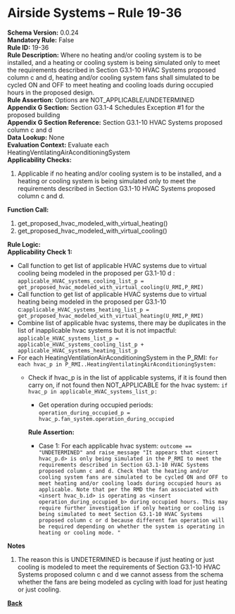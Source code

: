 # Airside Systems – Rule 19-36  
**Schema Version:** 0.0.24    
**Mandatory Rule:** False  
**Rule ID:** 19-36  
**Rule Description:** Where no heating and/or cooling system is to be installed, and a heating or cooling system is being simulated only to meet the requirements described in Section G3.1-10 HVAC Systems proposed column c and d, heating and/or cooling system fans shall simulated to be cycled ON and OFF to meet heating and cooling loads during occupied hours in the proposed design.  
**Rule Assertion:** Options are NOT_APPLICABLE/UNDETERMINED                                             
**Appendix G Section:** Section G3.1-4 Schedules Exception #1 for the proposed building  
**Appendix G Section Reference:** Section G3.1-10 HVAC Systems proposed column c and d  
**Data Lookup:** None  
**Evaluation Context:** Evaluate each HeatingVentilatingAirAconditioningSystem  
**Applicability Checks:**

1. Applicable if no heating and/or cooling system is to be installed, and a heating or cooling system is being simulated only to meet the requirements described in Section G3.1-10 HVAC Systems proposed column c and d.

**Function Call:** 

1. get_proposed_hvac_modeled_with_virtual_heating()
2. get_proposed_hvac_modeled_with_virtual_cooling()

**Rule Logic:**  
**Applicability Check 1:**
- Call function to get list of applicable HVAC systems due to virtual cooling being modeled in the proposed per G3.1-10 d : `applicable_HVAC_systems_cooling_list_p = get_proposed_hvac_modeled_with_virtual_cooling(U_RMI,P_RMI)`
- Call function to get list of applicable HVAC systems due to virtual heating being modeled in the proposed per G3.1-10 c:`applicable_HVAC_systems_heating_list_p = get_proposed_hvac_modeled_with_virtual_heating(U_RMI,P_RMI)`
- Combine list of applicable hvac systems, there may be duplicates in the list of inapplicable hvac systems but it is not impactful: `applicable_HVAC_systems_list_p = applicable_HVAC_systems_cooling_list_p + applicable_HVAC_systems_heating_list_p`
- For each HeatingVentilationAirAconditioningSystem in the P_RMI: `for each hvac_p in P_RMI..HeatingVentilatingAirAconditioningSystem:`
    - Check if hvac_p is in the list of applicable systems, if it is found then carry on, if not found then NOT_APPLICABLE for the hvac system: `if hvac_p in applicable_HVAC_systems_list_p:`   
        - Get operation during occupied periods: `operation_during_occupied_p = hvac_p.fan_system.operation_during_occupied`  

        **Rule Assertion:**  
        - Case 1: For each applicable hvac system: `outcome == "UNDETERMINED" and raise_message "It appears that <insert hvac_p.d> is only being simulated in the P_RMI to meet the requirements described in Section G3.1-10 HVAC Systems proposed column c and d. Check that the heating and/or cooling system fans are simulated to be cycled ON and OFF to meet heating and/or cooling loads during occupied hours as applicable. Note that per the RMD the fan associated with <insert hvac_b.id> is operating as <insert operation_during_occupied_b> during occupied hours. This may require further investigation if only heating or cooling is being simulated to meet Section G3.1-10 HVAC Systems proposed column c or d because different fan operation will be required depending on whether the system is operating in heating or cooling mode. "`  
    
**Notes**  
1. The reason this is UNDETERMINED is because if just heating or just cooling is modeled to meet the requirements of Section G3.1-10 HVAC Systems proposed column c and d we cannot assess from the schema whether the fans are being modeled as cycling with load for just heating or just cooling.  


**[Back](../_toc.md)**